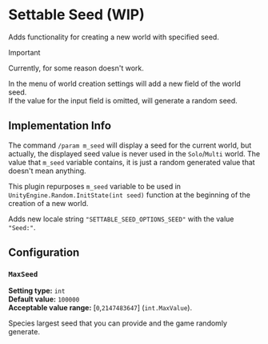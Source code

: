
# Settable Seed (WIP)

Adds functionality for creating a new world with specified seed.

> [!IMPORTANT]
> Currently, for some reason doesn't work.

In the menu of world creation settings will add a new field of the world seed. \
If the value for the input field is omitted, will generate a random seed.

## Implementation Info

The command `/param m_seed` will display a seed for the current world, but actually, the displayed seed value is never used in the `Solo`/`Multi` world.
The value that `m_seed` variable contains, it is just a random generated value that doesn't mean anything.

This plugin repurposes `m_seed` variable to be used in `UnityEngine.Random.InitState(int seed)` function at the beginning of the creation of a new world.

Adds new locale string `"SETTABLE_SEED_OPTIONS_SEED"` with the value `"Seed:"`.

## Configuration

### `MaxSeed`

**Setting type:** `int` \
**Default value:** `100000` \
**Acceptable value range:** [`0`,`2147483647`] (`int.MaxValue`).

Species largest seed that you can provide and the game randomly generate.
